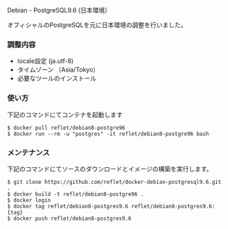 Debian - PostgreSQL9.6 (日本環境）

オフィシャルのPostgreSQLを元に日本環境の調整を行いました。

### 調整内容 ###

* locale設定 (ja.utf-8)
* タイムゾーン （Asia/Tokyo）
* 必要なツールのインストール
 

### 使い方 ###

下記のコマンドにてコンテナを起動します

```
$ docker pull reflet/debian8-postgre96
$ docker run --rm -u "postgres" -it reflet/debian8-postgre96 bash
```

### メンテナンス ###

下記のコマンドにてソースのダウンロードとイメージの構築を実行します。

```
$ git clone https://github.com/reflet/docker-debian-postgresql9.6.git .
$ docker build -t reflet/debian8-postgre96 .
$ docker login
$ docker tag reflet/debian8-postgres9.6 reflet/debian8-postgres9.6:{tag}
$ docker push reflet/debian8-postgres9.6
```

